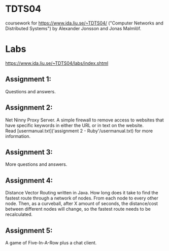 # TDTS04 

coursework for https://www.ida.liu.se/~TDTS04/ ("Computer Networks and Distributed Systems") by Alexander Jonsson and Jonas Malmlöf.

# Labs

https://www.ida.liu.se/~TDTS04/labs/index.shtml

## Assignment 1:  
Questions and answers.

## Assignment 2:  
Net Ninny Proxy Server. A simple firewall to remove access to websites that have specific keywords in either the URL or in text on the website.  
Read [usermanual.txt]('assignment 2 - Ruby'/usermanual.txt) for more information.

## Assignment 3:  
More questions and answers.

## Assignment 4:  
Distance Vector Routing written in Java. How long does it take to find the fastest route through a network of nodes. From each node to every other node. Then, as a curveball, after X amount of seconds, the distance/cost between different nodes will change, so the fastest route needs to be recalculated.

## Assignment 5:  
A game of Five-In-A-Row plus a chat client.
